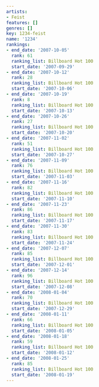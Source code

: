 ```yaml
---
artists:
- Feist
features: []
genres: []
key: 1234-feist
name: '1234'
rankings:
- end_date: '2007-10-05'
  rank: 61
  ranking_list: Billboard Hot 100
  start_date: '2007-09-29'
- end_date: '2007-10-12'
  rank: 28
  ranking_list: Billboard Hot 100
  start_date: '2007-10-06'
- end_date: '2007-10-19'
  rank: 8
  ranking_list: Billboard Hot 100
  start_date: '2007-10-13'
- end_date: '2007-10-26'
  rank: 27
  ranking_list: Billboard Hot 100
  start_date: '2007-10-20'
- end_date: '2007-11-02'
  rank: 51
  ranking_list: Billboard Hot 100
  start_date: '2007-10-27'
- end_date: '2007-11-09'
  rank: 76
  ranking_list: Billboard Hot 100
  start_date: '2007-11-03'
- end_date: '2007-11-16'
  rank: 82
  ranking_list: Billboard Hot 100
  start_date: '2007-11-10'
- end_date: '2007-11-23'
  rank: 86
  ranking_list: Billboard Hot 100
  start_date: '2007-11-17'
- end_date: '2007-11-30'
  rank: 83
  ranking_list: Billboard Hot 100
  start_date: '2007-11-24'
- end_date: '2007-12-07'
  rank: 85
  ranking_list: Billboard Hot 100
  start_date: '2007-12-01'
- end_date: '2007-12-14'
  rank: 96
  ranking_list: Billboard Hot 100
  start_date: '2007-12-08'
- end_date: '2008-01-04'
  rank: 70
  ranking_list: Billboard Hot 100
  start_date: '2007-12-29'
- end_date: '2008-01-11'
  rank: 66
  ranking_list: Billboard Hot 100
  start_date: '2008-01-05'
- end_date: '2008-01-18'
  rank: 59
  ranking_list: Billboard Hot 100
  start_date: '2008-01-12'
- end_date: '2008-01-25'
  rank: 85
  ranking_list: Billboard Hot 100
  start_date: '2008-01-19'
---
```


